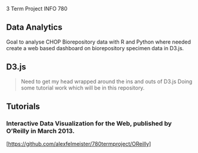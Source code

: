 
3 Term Project INFO 780


Data Analytics
---------------------

Goal to analyse CHOP Biorepository data with R and Python where needed create a web based dashboard on biorepository specimen data in D3.js.


## D3.js
> Need to get my head wrapped around the ins and outs of D3.js
> Doing some tutorial work which will be in this repository.

## Tutorials
### Interactive Data Visualization for the Web, published by O’Reilly in March 2013.
[https://github.com/alexfelmeister/780termproject/OReilly]
